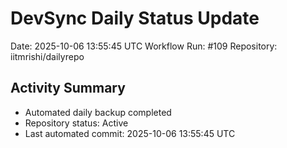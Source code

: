 # DevSync Daily Status Update
Date: 2025-10-06 13:55:45 UTC
Workflow Run: #109
Repository: iitmrishi/dailyrepo

## Activity Summary
- Automated daily backup completed
- Repository status: Active
- Last automated commit: 2025-10-06 13:55:45 UTC
